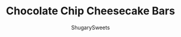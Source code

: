 ---
layout: ../../layouts/MarkdownPostLayout.astro
title: Chocolate Chip Cheesecake Bars
author: ShugarySweets
pubDate: 2019-01-15
description: "Chocolate Chip Cheesecake Bars with a graham cracker base, creamy cheesecake filling and delicious chocolate chip cookie crunch. These cold cookie bars are a perfect make ahead dessert!"
image_url: https://www.shugarysweets.com/wp-content/uploads/2019/04/chocolate-chip-cheesecake-bars-facebook.jpg
tags: ["Brownies and Bars","American"]
calories: 303
protein: 3
carbohydrates: 40
fats: 16
fiber: 1
ingredients: ["2 1/2 cups graham cracker crumbs (about 18 full size grahams)","1/4 cup granulated sugar","1/2 cup unsalted butter, melted","2 packages (8 ounce each) cream cheese, softened","1 cup powdered sugar","1 teaspoon vanilla extract","3/4 cup salted butter, softened","1/2 cup granulated sugar","3/4 cup light brown sugar, packed","1 large egg","2 teaspoons vanilla extract","1 3/4 cup all-purpose flour","1 teaspoon baking soda","2 cups mini semi-sweet chocolate morsels"]
serves: 24
time: "5 hours"
prepTime: "30 minutes"
instructions: ["Line a 13x9 baking dish with parchment paper, set aside.","In a food processor, pulse graham crackers with sugar until fine crumbs. Drizzle in melted butter and pulse until combined.","Pour graham crumbs into bottom of baking dish. Using palm of your hand (or bottom of a cup) press crumbs firmly until they are combined (and slightly hardened) in bottom of pan.","For the cheesecake filling, beat cream cheese with sugar and vanilla using the whisk attachment of an electric mixer. Beat until fluffy and smooth, about 3-5 minutes. Pour over graham crust.","For the cookie dough, beat butter with sugars for 2 minutes, until combined. Add egg and vanilla. Beat until mixed.","Add in flour and baking soda and mix until fully combined.","Fold in chocolate chips.","Drop by large scoop onto top of cheesecake layer. Try to use your fingertips to spread gently until cheesecake is covered completely (it's okay if it's peeking out a little bit)","Bake in a 350 degree oven for 30-35 minutes. Remove and cool completely.","Once cooled, cover with plastic wrap and refrigerate for 4 hours or overnight. Cut into squares and enjoy!!"]
nutrition: ["303 calories","40 grams carbohydrates","35 milligrams cholesterol","16 grams fat","1 grams fiber","3 grams protein","9 grams saturated fat","161 milligrams sodium","26 grams sugar","0 grams trans fat","6 grams unsaturated fat"]
---